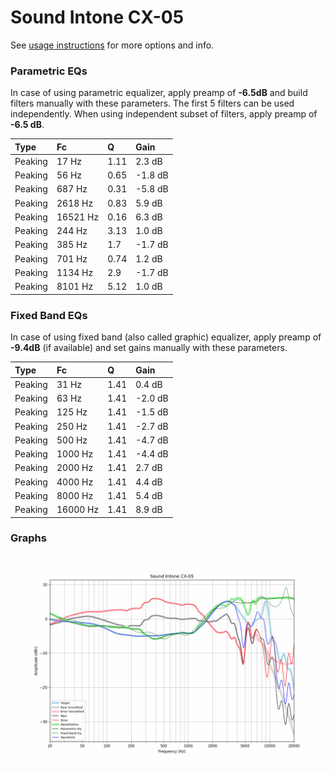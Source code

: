 # Sound Intone CX-05
See [usage instructions](https://github.com/jaakkopasanen/AutoEq#usage) for more options and info.

### Parametric EQs
In case of using parametric equalizer, apply preamp of **-6.5dB** and build filters manually
with these parameters. The first 5 filters can be used independently.
When using independent subset of filters, apply preamp of **-6.5 dB**.

| Type    | Fc       |    Q | Gain    |
|:--------|:---------|:-----|:--------|
| Peaking | 17 Hz    | 1.11 | 2.3 dB  |
| Peaking | 56 Hz    | 0.65 | -1.8 dB |
| Peaking | 687 Hz   | 0.31 | -5.8 dB |
| Peaking | 2618 Hz  | 0.83 | 5.9 dB  |
| Peaking | 16521 Hz | 0.16 | 6.3 dB  |
| Peaking | 244 Hz   | 3.13 | 1.0 dB  |
| Peaking | 385 Hz   | 1.7  | -1.7 dB |
| Peaking | 701 Hz   | 0.74 | 1.2 dB  |
| Peaking | 1134 Hz  | 2.9  | -1.7 dB |
| Peaking | 8101 Hz  | 5.12 | 1.0 dB  |

### Fixed Band EQs
In case of using fixed band (also called graphic) equalizer, apply preamp of **-9.4dB**
(if available) and set gains manually with these parameters.

| Type    | Fc       |    Q | Gain    |
|:--------|:---------|:-----|:--------|
| Peaking | 31 Hz    | 1.41 | 0.4 dB  |
| Peaking | 63 Hz    | 1.41 | -2.0 dB |
| Peaking | 125 Hz   | 1.41 | -1.5 dB |
| Peaking | 250 Hz   | 1.41 | -2.7 dB |
| Peaking | 500 Hz   | 1.41 | -4.7 dB |
| Peaking | 1000 Hz  | 1.41 | -4.4 dB |
| Peaking | 2000 Hz  | 1.41 | 2.7 dB  |
| Peaking | 4000 Hz  | 1.41 | 4.4 dB  |
| Peaking | 8000 Hz  | 1.41 | 5.4 dB  |
| Peaking | 16000 Hz | 1.41 | 8.9 dB  |

### Graphs
![](./Sound%20Intone%20CX-05.png)